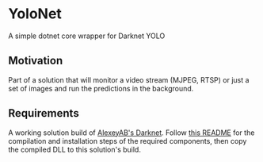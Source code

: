 # YoloNet

A simple dotnet core wrapper for Darknet YOLO

## Motivation

Part of a solution that will monitor a video stream (MJPEG, RTSP) or just a set of images and run the predictions in the background.

## Requirements
A working solution build of [AlexeyAB's Darknet](https://github.com/AlexeyAB/darknet). Follow [this README](https://github.com/AlexeyAB/darknet/blob/master/README.md) for the compilation and installation steps of the required components, then copy the compiled DLL to this solution's build.
